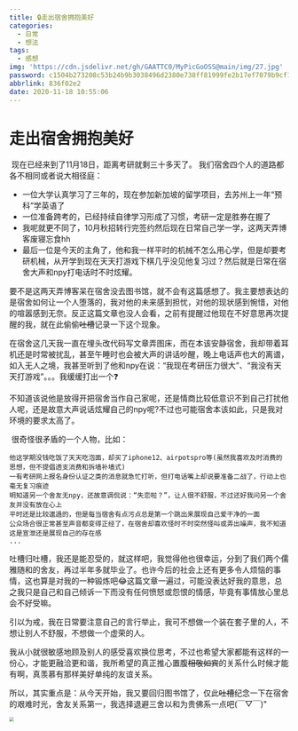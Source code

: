 ```yaml
---
title: 🔒走出宿舍拥抱美好
categories:
  - 日常
  - 想法
tags:
  - 感想
img: 'https://cdn.jsdelivr.net/gh/GAATTC0/MyPicGoOSS@main/img/27.jpg'
password: c1504b273208c53b24b9b3038496d2380e738ff81999fe2b17ef7079b9cf102c
abbrlink: 836f02e2
date: 2020-11-18 10:55:06
---
```


# 走出宿舍拥抱美好

​    现在已经来到了11月18日，距离考研就剩三十多天了。
​    我们宿舍四个人的道路都各不相同或者说大相径庭：

- 一位大学认真学习了三年的，现在参加新加坡的留学项目，去苏州上一年“预科”学英语了
- 一位准备跨考的，已经持续自律学习形成了习惯，考研一定是胜券在握了
- 我呢就更不同了，10月秋招转行完签约然后现在日常自己学一学，这两天弄博客废寝忘食hh
- 最后一位是今天的主角了，他和我一样平时的机械不怎么用心学，但是却要考研机械，从开学到现在天天打游戏下棋几乎没见他复习过？然后就是日常在宿舍大声和npy打电话时不时炫耀。

​    要不是这两天弄博客呆在宿舍没去图书馆，就不会有这篇感想了。我主要想表达的是宿舍如何让一个人堕落的，我对他的未来感到担忧，对他的现状感到惋惜，对他的喧嚣感到无奈。反正这篇文章也没人会看，之前有提醒过他现在不好意思再次提醒的我，就在此偷偷~~吐槽~~记录一下这个现象。

​    在宿舍这几天我一直在埋头改代码写文章弄图床，而在本该安静宿舍，我却带着耳机还是时常被扰乱，甚至午睡时也会被大声的讲话吵醒，晚上电话声也大的离谱，如入无人之境，我甚至听到了他和npy在说：“我现在考研压力很大”、“我没有天天打游戏”。。。我缓缓打出一个:question:

​    不知道该说他是放得开把宿舍当作自己家呢，还是情商比较低意识不到自己打扰他人呢，还是故意大声说话炫耀自己的npy呢?不过也可能宿舍本该如此，只是我对环境的要求太高了。

​    很奇怪很矛盾的一个人物，比如：

```自然语言
他这学期没钱吃饭了天天吃泡面，却买了iphone12、airpotspro等(虽然我喜欢及时消费的思想，但不提倡透支消费和拆墙补墙式)
一有考研网上报名身份认证之类的消息就急忙打听，但打电话嘴上却说要准备二战了，行动上也毫无复习痕迹
明知道另一个舍友无npy，还故意调侃说：“失恋啦？”，让人很不舒服，不过还好我问另一个舍友并没有放在心上
平时还是比较邋遢的，但是每当宿舍有点污点总是第一个跳出来展现自己爱干净的一面
公众场合很正常甚至声音都变得正经了，在宿舍却喜欢怪时不时突然怪叫或弄出噪声，我不知道这是宣泄还是展现自己的存在感
...
```

  吐槽归吐槽，我还是能忍受的，就这样吧，我觉得他也很幸运，分到了我们两个儒雅随和的舍友，再过半年多就毕业了。也许今后的社会上还有更多令人烦恼的事情，这也算是对我的一种锻炼吧:joy:这篇文章一遍过，可能没表达好我的意思，总之我只是自己和自己倾诉一下而没有任何愤怒或怨恨的情感，毕竟有事情放心里总会不好受嘛。

  引以为戒，我在日常要注意自己的言行举止，我可不想做一个装在套子里的人，不想让别人不舒服，不想做一个虚荣的人。

​    我从小就很敏感地顾及别人的感受喜欢换位思考，不过也希望大家都能有这样的一份心，才能更融洽更和谐，我所希望的真正推心置腹~~相敬如宾~~的关系什么时候才能有啊，真羡慕有那样美好单纯的友谊关系。

​    所以，其实重点是：从今天开始，我又要回归图书馆了，仅此~~吐槽~~纪念一下在宿舍的艰难时光，舍友关系第一，我选择退避三舍以和为贵佛系一点吧(￣▽￣)"

<img src="https://cdn.jsdelivr.net/gh/GAATTC0/MyPicGoOSS@main/img/-4ab3e96e2aa28730.jpg" style="zoom: 50%;" />